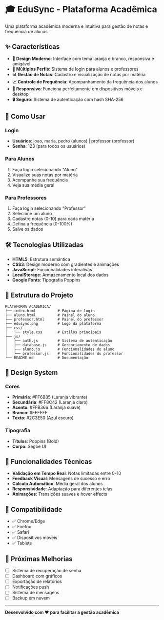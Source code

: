 # 🎓 EduSync - Plataforma Acadêmica

Uma plataforma acadêmica moderna e intuitiva para gestão de notas e frequência de alunos.

## ✨ Características

- **🎨 Design Moderno**: Interface com tema laranja e branco, responsiva e amigável
- **👥 Múltiplos Perfis**: Sistema de login para alunos e professores
- **📊 Gestão de Notas**: Cadastro e visualização de notas por matéria
- **📈 Controle de Frequência**: Acompanhamento da frequência dos alunos
- **📱 Responsivo**: Funciona perfeitamente em dispositivos móveis e desktop
- **🔒 Seguro**: Sistema de autenticação com hash SHA-256

## 🚀 Como Usar

### Login
- **Usuários**: joao, maria, pedro (alunos) | professor (professor)
- **Senha**: 123 (para todos os usuários)

### Para Alunos
1. Faça login selecionando "Aluno"
2. Visualize suas notas por matéria
3. Acompanhe sua frequência
4. Veja sua média geral

### Para Professores
1. Faça login selecionando "Professor"
2. Selecione um aluno
3. Cadastre notas (0-10) para cada matéria
4. Defina a frequência (0-100%)
5. Salve os dados

## 🛠️ Tecnologias Utilizadas

- **HTML5**: Estrutura semântica
- **CSS3**: Design moderno com gradientes e animações
- **JavaScript**: Funcionalidades interativas
- **LocalStorage**: Armazenamento local dos dados
- **Google Fonts**: Tipografia Poppins

## 📁 Estrutura do Projeto

```
PLATAFORMA ACADEMICA/
├── index.html          # Página de login
├── aluno.html          # Painel do aluno
├── professor.html      # Painel do professor
├── edusync.png         # Logo da plataforma
├── css/
│   └── style.css       # Estilos principais
├── js/
│   ├── auth.js         # Sistema de autenticação
│   ├── database.js     # Gerenciamento de dados
│   ├── aluno.js        # Funcionalidades do aluno
│   └── professor.js    # Funcionalidades do professor
└── README.md           # Documentação
```

## 🎨 Design System

### Cores
- **Primária**: #FF6B35 (Laranja vibrante)
- **Secundária**: #FF8C42 (Laranja claro)
- **Acento**: #FFB366 (Laranja suave)
- **Branco**: #FFFFFF
- **Texto**: #2C3E50 (Azul escuro)

### Tipografia
- **Títulos**: Poppins (Bold)
- **Corpo**: Segoe UI

## 🔧 Funcionalidades Técnicas

- **Validação em Tempo Real**: Notas limitadas entre 0-10
- **Feedback Visual**: Mensagens de sucesso e erro
- **Cálculo Automático**: Média geral dos alunos
- **Responsividade**: Adaptação para diferentes telas
- **Animações**: Transições suaves e hover effects

## 📱 Compatibilidade

- ✅ Chrome/Edge
- ✅ Firefox
- ✅ Safari
- ✅ Dispositivos móveis
- ✅ Tablets

## 🔮 Próximas Melhorias

- [ ] Sistema de recuperação de senha
- [ ] Dashboard com gráficos
- [ ] Exportação de relatórios
- [ ] Notificações push
- [ ] Sistema de mensagens
- [ ] Backup em nuvem

---

**Desenvolvido com ❤️ para facilitar a gestão acadêmica**
